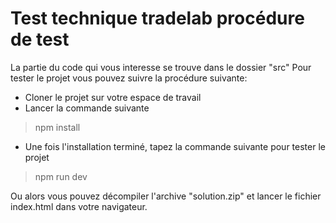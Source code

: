 # Test technique tradelab procédure de test

La partie du code qui vous interesse se trouve dans le dossier "src"
Pour tester le projet vous pouvez suivre la procédure suivante:

 * Cloner le projet sur votre espace de travail
 * Lancer la commande suivante
 > npm install
 * Une fois l'installation terminé, tapez la commande suivante pour tester le projet
 > npm run dev

Ou alors vous pouvez décompiler l'archive "solution.zip" et lancer le fichier index.html dans votre navigateur.